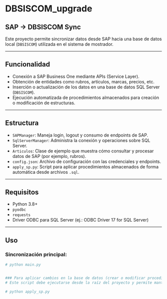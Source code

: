 # DBSISCOM_upgrade

## SAP → DBSISCOM Sync

Este proyecto permite sincronizar datos desde SAP hacia una base de datos local (`DBSISCOM`) utilizada en el sistema de mostrador.

---

## Funcionalidad

- Conexión a SAP Business One mediante APIs (Service Layer).
- Obtención de entidades como rubros, artículos, marcas, precios, etc.
- Inserción o actualización de los datos en una base de datos SQL Server (`DBSISCOM`).
- Ejecución automatizada de procedimientos almacenados para creación o modificación de estructuras.

---

## Estructura

- `SAPManager`: Maneja login, logout y consumo de endpoints de SAP.
- `SqlServerManager`: Administra la conexión y operaciones sobre SQL Server.
- `Articulos`: Clase de ejemplo que muestra cómo consultar y procesar datos de SAP (por ejemplo, rubros).
- `config.json`: Archivo de configuración con las credenciales y endpoints.
- `apply_sp.py`: Script para aplicar procedimientos almacenados de forma automática desde archivos `.sql`.

---

## Requisitos

- Python 3.8+
- `pyodbc`
- `requests`
- Driver ODBC para SQL Server (ej.: ODBC Driver 17 for SQL Server)

---

## Uso

### Sincronización principal:

```bash
# python main.py


### Para aplicar cambios en la base de datos (crear o modificar procedimientos almacenados):
# Este script debe ejecutarse desde la raíz del proyecto y permite mantener los procedimientos almacenados actualizados automáticamente a partir de archivos .sql.

# python apply_sp.py
